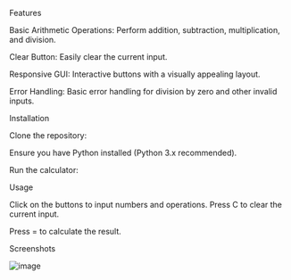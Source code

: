 Features

Basic Arithmetic Operations: Perform addition, subtraction, multiplication, and division.

Clear Button: Easily clear the current input.

Responsive GUI: Interactive buttons with a visually appealing layout.

Error Handling: Basic error handling for division by zero and other invalid inputs.

Installation

Clone the repository:

Ensure you have Python installed (Python 3.x recommended).

Run the calculator:

Usage

Click on the buttons to input numbers and operations.
Press C to clear the current input.

Press = to calculate the result.

Screenshots

![image](https://github.com/user-attachments/assets/d001a4d8-01ba-404e-811a-330a8b3f7f07)
